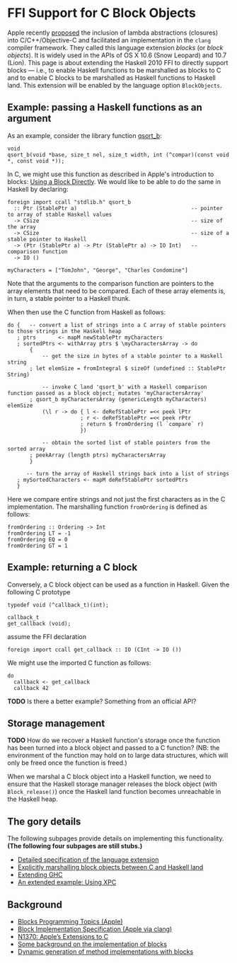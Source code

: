 # FFI Support for C Block Objects


Apple recently [ proposed](http://www.open-std.org/jtc1/sc22/wg14/www/docs/n1370.pdf) the inclusion of lambda abstractions (closures) into C/C++/Objective-C and facilitated an implementation in the `clang` compiler framework.  They called this language extension *blocks* (or *block objects*).  It is widely used in the APIs of OS X 10.6 (Snow Leopard) and 10.7 (Lion).  This page is about extending the Haskell 2010 FFI to directly support blocks — i.e., to enable Haskell functions to be marshalled as blocks to C and to enable C blocks to be marshalled as Haskell functions to Haskell land.  This extension will be enabled by the language option `BlockObjects`.

## Example: passing a Haskell functions as an argument


As an example, consider the library function [ qsort_b](http://developer.apple.com/library/mac/#documentation/darwin/reference/manpages/man3/qsort_b.3.html):

```wiki
void
qsort_b(void *base, size_t nel, size_t width, int (^compar)(const void *, const void *));
```


In C, we might use this function as described in Apple's introduction to blocks: [ Using a Block Directly](http://developer.apple.com/library/mac/#documentation/Cocoa/Conceptual/Blocks/Articles/bxGettingStarted.html#//apple_ref/doc/uid/TP40007502-CH7-SW2).  We would like to be able to do the same in Haskell by declaring:

```wiki
foreign import ccall "stdlib.h" qsort_b 
  :: Ptr (StablePtr a)                                    -- pointer to array of stable Haskell values
  -> CSize                                                -- size of the array
  -> CSize                                                -- size of a stable pointer to Haskell
  -> (Ptr (StablePtr a) -> Ptr (StablePtr a) -> IO Int)   -- comparison function
  -> IO ()

myCharacters = ["TomJohn", "George", "Charles Condomine"]
```


Note that the arguments to the comparison function are pointers to the array elements that need to be compared.  Each of these array elements is, in turn, a stable pointer to a Haskell thunk.


When then use the C function from Haskell as follows:

```wiki
do {   -- convert a list of strings into a C array of stable pointers to those strings in the Haskell heap
   ; ptrs       <- mapM newStablePtr myCharacters
   ; sortedPtrs <- withArray ptrs $ \myCharactersArray -> do
       {
           -- get the size in bytes of a stable pointer to a Haskell string
       ; let elemSize = fromIntegral $ sizeOf (undefined :: StablePtr String)

           -- invoke C land 'qsort_b' with a Haskell comparison function passed as a block object; mutates 'myCharactersArray'
       ; qsort_b myCharactersArray (genericLength myCharacters) elemSize
           (\l r -> do { l <- deRefStablePtr =<< peek lPtr
                       ; r <- deRefStablePtr =<< peek rPtr
                       ; return $ fromOrdering (l `compare` r)
                       })

           -- obtain the sorted list of stable pointers from the sorted array
       ; peekArray (length ptrs) myCharactersArray
       }

      -- turn the array of Haskell strings back into a list of strings
   ; mySortedCharacters <- mapM deRefStablePtr sortedPtrs
   }
```


Here we compare entire strings and not just the first characters as in the C implementation.  The marshalling function `fromOrdering` is defined as follows:

```wiki
fromOrdering :: Ordering -> Int
fromOrdering LT = -1
fromOrdering EQ = 0
fromOrdering GT = 1
```

## Example: returning a C block


Conversely, a C block object can be used as a function in Haskell.  Given the following C prototype

```wiki
typedef void (^callback_t)(int);

callback_t 
get_callback (void);
```


assume the FFI declaration

```wiki
foreign import ccall get_callback :: IO (CInt -> IO ())
```


We might use the imported C function as follows:

```wiki
do
  callback <- get_callback
  callback 42
```

**TODO** Is there a better example? Something from an official API?

## Storage management

**TODO** How do we recover a Haskell function's storage once the function has been turned into a block object and passed to a C function?  (NB: the environment of the function may hold on to large data structures, which will only be freed once the function is freed.)


When we marshal a C block object into a Haskell function, we need to ensure that the Haskell storage manager releases the block object (with `Block_release()`) once the Haskell land function becomes unreachable in the Haskell heap.

## The gory details



The following subpages provide details on implementing this functionality.  **(The following four subpages are still stubs.)**


- [Detailed specification of the language extension](block-objects/specification) 
- [Explicitly marshalling block objects between C and Haskell land](block-objects/faking-it)
- [Extending GHC](block-objects/extending-ghc)
- [An extended example: Using XPC](block-objects/using-xpc)

## Background

- [ Blocks Programming Topics (Apple)](http://developer.apple.com/library/mac/#documentation/Cocoa/Conceptual/Blocks/Articles/00_Introduction.html)
- [ Block Implementation Specification (Apple via clang)](http://clang.llvm.org/docs/Block-ABI-Apple.txt)
- [ N1370: Apple’s Extensions to C](http://www.open-std.org/jtc1/sc22/wg14/www/docs/n1370.pdf)
- [ Some background on the implementation of blocks](http://cocoawithlove.com/2009/10/how-blocks-are-implemented-and.html)
- [ Dynamic generation of method implementations with blocks](http://www.friday.com/bbum/2011/03/17/ios-4-3-imp_implementationwithblock/)
